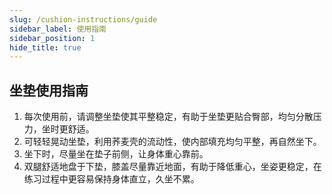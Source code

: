 ```yaml
---
slug: /cushion-instructions/guide
sidebar_label: 使用指南
sidebar_position: 1
hide_title: true
---
```


## 坐垫使用指南

1. 每次使用前，请调整坐垫使其平整稳定，有助于坐垫更贴合臀部，均匀分散压力，坐时更舒适。
2. 可轻轻晃动坐垫，利用荞麦壳的流动性，使内部填充均匀平整，再自然坐下。
3. 坐下时，尽量坐在垫子前侧，让身体重心靠前。
4. 双腿舒适地盘于下垫，膝盖尽量靠近地面，有助于降低重心，坐姿更稳定，在练习过程中更容易保持身体直立，久坐不累。